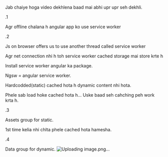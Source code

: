 Jab chaiye hoga video dekhlena baad mai abhi upr upr seh dekhli.

.1

Agr offline chalana h angular app ko use service worker


.2

Js on browser offers us to use another thread called service worker

Agr net connection nhi h toh service worker cached storage mai store krte h

Install service worker angular ka package.

Ngsw = angular service worker.

Hardcodded(static) cached hota h dynamic content nhi hota.

Phele sab load hoke cached hota h... Uske baad seh cahching peh work krta h.

.3

Assets group for static.

1st time kelia nhi chlta phele cached hota hamesha.

.4

Data group for dynamic.
![Uploading image.png…]()
